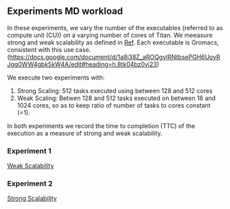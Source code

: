 ## Experiments MD workload


In these experiments, we vary the number of the executables (referred to as compute unit (CU)) on a varying number of cores of Titan. We meeasure strong and weak scalability as defined in [Ref](https://arxiv.org/pdf/1602.00678.pdf). Each executable is Gromacs, consistent with this use case.(https://docs.google.com/document/d/1a8i38Z_aROQgylRNtbsePGH6UovRJgg0WW4gbk5kW4A/edit#heading=h.8tk04bz0vj23) 

We execute two experiments with:

1. Strong Scaling: 512 tasks executed using between 128 and 512 cores
2. Weak Scaling: Betwen 128 and 512 tasks executed on between 16 and 1024 cores, so as to keep ratio of number of tasks to cores constant (=1).

In both experiments we record the time to completion (TTC) of the execution as a measure of strong and weak scalability.

### Experiment 1

[Weak Scalability](https://github.com/ATLAS-Titan/misc/blob/master/Meetings/meeting-2017-02-13/weak.gif)


### Experiment 2
[Strong Scalability](https://github.com/ATLAS-Titan/misc/blob/master/Meetings/meeting-2017-02-13/strong.gif)




